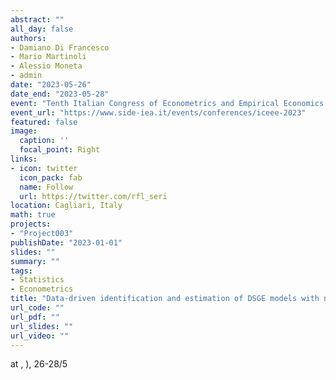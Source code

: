```yaml
---
abstract: ""
all_day: false
authors:
- Damiano Di Francesco
- Mario Martinoli
- Alessio Moneta
- admin
date: "2023-05-26"
date_end: "2023-05-28"
event: "Tenth Italian Congress of Econometrics and Empirical Economics (ICEEE 2023)"
event_url: "https://www.side-iea.it/events/conferences/iceee-2023"
featured: false
image:
  caption: ''
  focal_point: Right
links:
- icon: twitter
  icon_pack: fab
  name: Follow
  url: https://twitter.com/rfl_seri
location: Cagliari, Italy
math: true
projects:
- "Project003"
publishDate: "2023-01-01"
slides: ""
summary: ""
tags:
- Statistics
- Econometrics
title: "Data-driven identification and estimation of DSGE models with non-Gaussian data"
url_code: ""
url_pdf: ""
url_slides: ""
url_video: ""
---
```



at , ), 26-28/5